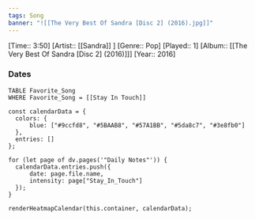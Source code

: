 ```yaml
---
tags: Song  
banner: "![[The Very Best Of Sandra [Disc 2] (2016).jpg]]"
---
```

[Time:: 3:50]
[Artist:: [[Sandra]] ]
[Genre:: Pop]
[Played:: 1]
[Album:: [[The Very Best Of Sandra [Disc 2] (2016)]]]
[Year:: 2016]
### Dates
````dataview
TABLE Favorite_Song
WHERE Favorite_Song = [[Stay In Touch]]
````
  ```dataviewjs
const calendarData = { 
	colors: { 
		blue: ["#9ccfd8", "#5BAAB8", "#57A1BB", "#5da8c7", "#3e8fb0"] 
	}, 
	entries: [] 
}; 

for (let page of dv.pages('"Daily Notes"')) { 
	calendarData.entries.push({ 
		date: page.file.name, 
		intensity: page["Stay_In_Touch"]
	}); 
} 

renderHeatmapCalendar(this.container, calendarData);
```
